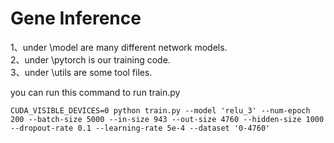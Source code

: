 # Gene Inference

1、under \model are many different network models.  
2、under \pytorch is our training code.  
3、under \utils are some tool files.  

you can run this command to run train.py  
```
CUDA_VISIBLE_DEVICES=0 python train.py --model 'relu_3' --num-epoch 200 --batch-size 5000 --in-size 943 --out-size 4760 --hidden-size 1000 --dropout-rate 0.1 --learning-rate 5e-4 --dataset '0-4760'
```

